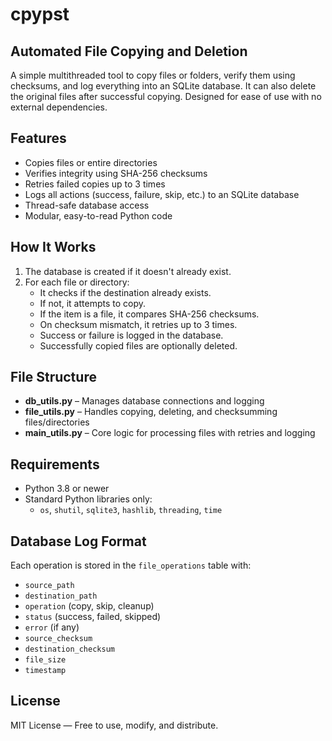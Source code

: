 # cpypst

## Automated File Copying and Deletion

A simple multithreaded tool to copy files or folders, verify them using checksums, and log everything into an SQLite database. It can also delete the original files after successful copying. Designed for ease of use with no external dependencies.

## Features

- Copies files or entire directories
- Verifies integrity using SHA-256 checksums
- Retries failed copies up to 3 times
- Logs all actions (success, failure, skip, etc.) to an SQLite database
- Thread-safe database access
- Modular, easy-to-read Python code

## How It Works

1. The database is created if it doesn't already exist.
2. For each file or directory:
   - It checks if the destination already exists.
   - If not, it attempts to copy.
   - If the item is a file, it compares SHA-256 checksums.
   - On checksum mismatch, it retries up to 3 times.
   - Success or failure is logged in the database.
   - Successfully copied files are optionally deleted.

## File Structure

- **db_utils.py** – Manages database connections and logging
- **file_utils.py** – Handles copying, deleting, and checksumming files/directories
- **main_utils.py** – Core logic for processing files with retries and logging

## Requirements

- Python 3.8 or newer
- Standard Python libraries only:
  - `os`, `shutil`, `sqlite3`, `hashlib`, `threading`, `time`

## Database Log Format

Each operation is stored in the `file_operations` table with:

- `source_path`
- `destination_path`
- `operation` (copy, skip, cleanup)
- `status` (success, failed, skipped)
- `error` (if any)
- `source_checksum`
- `destination_checksum`
- `file_size`
- `timestamp`

## License

MIT License — Free to use, modify, and distribute.